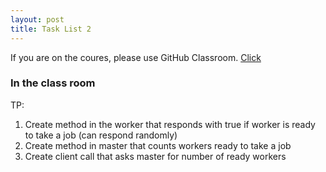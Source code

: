 ```yaml
---
layout: post
title: Task List 2 
---
```


If you are on the coures, please use GitHub Classroom.
[Click](https://github.com/distributed-systems-wrust/base-l2-2019)


### In the class room

TP:

1. Create method in the worker that responds with true if worker is ready to take a job (can respond randomly)
2. Create method in master that counts workers ready to take a job
3. Create client call that asks master for number of ready workers

